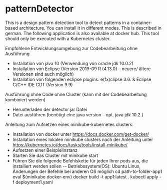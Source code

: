# patternDetector
This is a design pattern detection tool to detect patterns in a container-based architecture. You can install it in different modes. This is described in german. The following application is also available at docker hub. This tool should only be executed with a Kubernetes cluster.

Empfohlene Entwicklungsumgebung zur Codebearbeitung ohne Ausführung
- Installation von java 10 (Verwendung von oracle jdk 10.0.2)
- Installation von Eclipse (Version 2019-09 R (4.13.0) – neuere/ ältere Versionen sind auch möglich)
- Installation von folgenden eclipse plugins: e(fx)clipse 3.6. & Eclipse C/C++ IDE CDT (Version 9.9)

Ausführung ohne Code ohne Cluster (kann mit der Codebearbeitung kombiniert werden)
- Herunterladen der detector.jar Datei
- Datei ausführen (benötigt eine java version – opt. java jdk 10.2.)

Anleitung zum Aufsetzen eines minikube-kubernetes clusters:
- Installation von docker unter https://docs.docker.com/get-docker/
- Installation eines lokalen minikube clusters nach der Anleitung unter https://kubernetes.io/docs/tasks/tools/install-minikube/
- Aufsetzen einer Beispielinstanz
- Starten Sie das Cluster mit minikube start
- Führen Sie die folgende Befehlskette für jeden Ihrer pods aus, die installiert werden sollen
-- Betriebssystem(OS): Ubuntu Linux, Änderungen der Befehle bei anderen OS möglich
cd path-to-folder-app1
eval $(minikube docker-env)
docker build -t app1:latest .
kubectl apply -f deployment1.yaml
